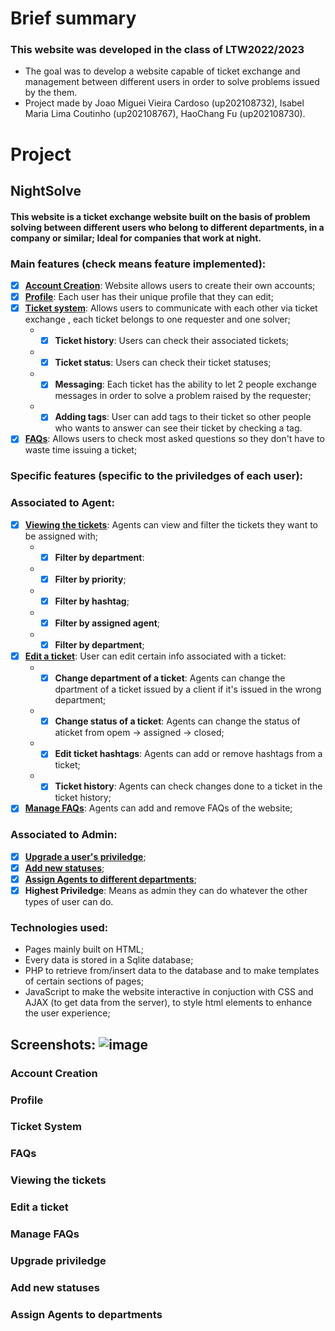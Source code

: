 # Brief summary
### This website was developed in the class of LTW2022/2023
- The goal was to develop a website capable of ticket exchange and management between different users in order to solve problems issued by the them.
- Project made by Joao Miguei Vieira Cardoso (up202108732), Isabel Maria Lima Coutinho (up202108767), HaoChang Fu (up202108730).

# Project
## NightSolve 
#### This website is a ticket exchange website built on the basis of problem solving between different users who belong to different departments, in a company or similar;   Ideal for companies that work at night.
### Main features (check means feature implemented): 
- [x] [**Account Creation**](#account-creation): Website allows users to create their own accounts;  
- [x] [**Profile**](#profile): Each user has their unique profile that they can edit;
- [x] [**Ticket system**](#ticket-system): Allows users to communicate with each other via ticket exchange , each ticket belongs to one requester and one solver;
  - - [x] **Ticket history**: Users can check their associated tickets;
  - - [x] **Ticket status**: Users can check their ticket statuses;  
  - - [x] **Messaging**: Each ticket has the ability to let 2 people exchange messages in order to solve a problem raised by the requester;
  - - [x] **Adding tags**: User can add tags to their ticket so other people who wants to answer can see their ticket by checking a tag.
- [X] [**FAQs**](#manage-faqs): Allows users to check most asked questions so they don't have to waste time issuing a ticket;
### Specific features (specific to the priviledges of each user):
### Associated to Agent:
- [x] [**Viewing the tickets**](#viewing-the-tickets): Agents can view and filter the tickets they want to be assigned with;
  - - [x] **Filter by department**:
  - - [x] **Filter by priority**;
  - - [x] **Filter by hashtag**;
  - - [x] **Filter by assigned agent**;
  - - [x] **Filter by department**;
- [x] [**Edit a ticket**](#edit-a-ticket): User can edit certain info associated with a ticket:
  - - [x] **Change department of a ticket**: Agents can change the dpartment of a ticket issued by a client if it's issued in the wrong department;
  - - [x] **Change status of a ticket**: Agents can change the status of aticket from opem -> assigned -> closed; 
  - - [x] **Edit ticket hashtags**: Agents can add or remove hashtags from a ticket;
  - - [x] **Ticket history**: Agents can check changes done to a ticket in the ticket history;
- [x] [**Manage FAQs**](#manage-faqs): Agents can add and remove FAQs of the website;

### Associated to Admin:
- [x] [**Upgrade a user's priviledge**](#upgrade-priviledge);
- [x] [**Add new statuses**](#add-new-statuses);
- [x] [**Assign Agents to different departments**](#assign-agents-to-departments);
- [x] **Highest Priviledge**: Means as admin they can do whatever the other types of user can do.

### Technologies used:
- Pages mainly built on HTML;
- Every data is stored in a Sqlite database;
- PHP to retrieve from/insert data to the database and to make templates of certain sections of pages;
- JavaScript to make the website interactive in conjuction with CSS and AJAX (to get data from the server), to style html elements to enhance the user experience;

## Screenshots: ![image](https://github.com/FEUP-LTW-2023/project-ltw14g04/assets/95939460/56fb6eba-e8be-458c-a43a-ab79baaa4c71)

### Account Creation
### Profile
### Ticket System
### FAQs
### Viewing the tickets
### Edit a ticket
### Manage FAQs
### Upgrade priviledge
### Add new statuses
### Assign Agents to departments
